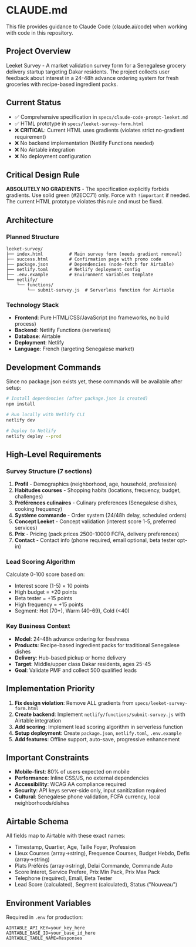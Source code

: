 # CLAUDE.md

This file provides guidance to Claude Code (claude.ai/code) when working with code in this repository.

## Project Overview

Leeket Survey - A market validation survey form for a Senegalese grocery delivery startup targeting Dakar residents. The project collects user feedback about interest in a 24-48h advance ordering system for fresh groceries with recipe-based ingredient packs.

## Current Status

- ✅ Comprehensive specification in `specs/claude-code-prompt-leeket.md`
- ✅ HTML prototype in `specs/leeket-survey-form.html`
- ❌ **CRITICAL**: Current HTML uses gradients (violates strict no-gradient requirement)
- ❌ No backend implementation (Netlify Functions needed)
- ❌ No Airtable integration
- ❌ No deployment configuration

## Critical Design Rule

**ABSOLUTELY NO GRADIENTS** - The specification explicitly forbids gradients. Use solid green (#2ECC71) only. Force with `!important` if needed. The current HTML prototype violates this rule and must be fixed.

## Architecture

### Planned Structure
```
leeket-survey/
├── index.html          # Main survey form (needs gradient removal)
├── success.html        # Confirmation page with promo code
├── package.json        # Dependencies (node-fetch for Airtable)
├── netlify.toml        # Netlify deployment config
├── .env.example        # Environment variables template
└── netlify/
    └── functions/
        └── submit-survey.js  # Serverless function for Airtable
```

### Technology Stack
- **Frontend**: Pure HTML/CSS/JavaScript (no frameworks, no build process)
- **Backend**: Netlify Functions (serverless)
- **Database**: Airtable
- **Deployment**: Netlify
- **Language**: French (targeting Senegalese market)

## Development Commands

Since no package.json exists yet, these commands will be available after setup:

```bash
# Install dependencies (after package.json is created)
npm install

# Run locally with Netlify CLI
netlify dev

# Deploy to Netlify
netlify deploy --prod
```

## High-Level Requirements

### Survey Structure (7 sections)
1. **Profil** - Demographics (neighborhood, age, household, profession)
2. **Habitudes courses** - Shopping habits (locations, frequency, budget, challenges)
3. **Préférences culinaires** - Culinary preferences (Senegalese dishes, cooking frequency)
4. **Système commande** - Order system (24/48h delay, scheduled orders)
5. **Concept Leeket** - Concept validation (interest score 1-5, preferred services)
6. **Prix** - Pricing (pack prices 2500-10000 FCFA, delivery preferences)
7. **Contact** - Contact info (phone required, email optional, beta tester opt-in)

### Lead Scoring Algorithm
Calculate 0-100 score based on:
- Interest score (1-5) × 10 points
- High budget = +20 points
- Beta tester = +15 points
- High frequency = +15 points
- Segment: Hot (70+), Warm (40-69), Cold (<40)

### Key Business Context
- **Model**: 24-48h advance ordering for freshness
- **Products**: Recipe-based ingredient packs for traditional Senegalese dishes
- **Delivery**: Hub-based pickup or home delivery
- **Target**: Middle/upper class Dakar residents, ages 25-45
- **Goal**: Validate PMF and collect 500 qualified leads

## Implementation Priority

1. **Fix design violation**: Remove ALL gradients from `specs/leeket-survey-form.html`
2. **Create backend**: Implement `netlify/functions/submit-survey.js` with Airtable integration
3. **Add scoring**: Implement lead scoring algorithm in serverless function
4. **Setup deployment**: Create `package.json`, `netlify.toml`, `.env.example`
5. **Add features**: Offline support, auto-save, progressive enhancement

## Important Constraints

- **Mobile-first**: 80% of users expected on mobile
- **Performance**: Inline CSS/JS, no external dependencies
- **Accessibility**: WCAG AA compliance required
- **Security**: API keys server-side only, input sanitization required
- **Cultural**: Senegalese phone validation, FCFA currency, local neighborhoods/dishes

## Airtable Schema

All fields map to Airtable with these exact names:
- Timestamp, Quartier, Age, Taille Foyer, Profession
- Lieux Courses (array→string), Frequence Courses, Budget Hebdo, Defis (array→string)
- Plats Préférés (array→string), Delai Commande, Commande Auto
- Score Interet, Service Prefere, Prix Min Pack, Prix Max Pack
- Telephone (required), Email, Beta Tester
- Lead Score (calculated), Segment (calculated), Status ("Nouveau")

## Environment Variables

Required in `.env` for production:
```
AIRTABLE_API_KEY=your_key_here
AIRTABLE_BASE_ID=your_base_id_here
AIRTABLE_TABLE_NAME=Responses
```